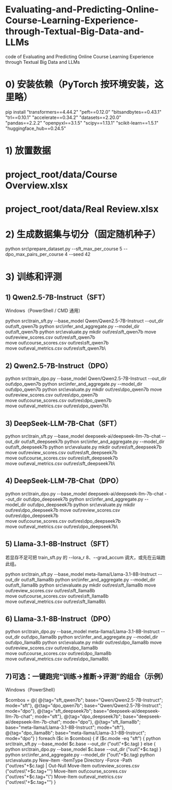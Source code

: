 # Evaluating-and-Predicting-Online-Course-Learning-Experience-through-Textual-Big-Data-and-LLMs
code of Evaluating and Predicting Online Course Learning Experience through Textual Big Data and LLMs


# 0) 安装依赖（PyTorch 按环境安装，这里略）
pip install "transformers==4.44.2" "peft==0.12.0" "bitsandbytes==0.43.1" \
            "trl==0.10.1" "accelerate==0.34.2" "datasets==2.20.0" \
            "pandas==2.2.2" "openpyxl==3.1.5" "scipy==1.13.1" "scikit-learn==1.5.1" "huggingface_hub==0.24.5"

# 1) 放置数据
#   project_root/data/Course Overview.xlsx
#   project_root/data/Real Review.xlsx

# 2) 生成数据集与切分（固定随机种子）
python src\prepare_dataset.py --sft_max_per_course 5 --dpo_max_pairs_per_course 4 --seed 42


# 3) 训练和评测

## 1) Qwen2.5-7B-Instruct（SFT）

Windows（PowerShell / CMD 通用）

python src\train_sft.py --base_model Qwen/Qwen2.5-7B-Instruct --out_dir out\sft_qwen7b
python src\infer_and_aggregate.py --model_dir out\sft_qwen7b
python src\evaluate.py
mkdir out\res\sft_qwen7b
move out\review_scores.csv out\res\sft_qwen7b\
move out\course_scores.csv out\res\sft_qwen7b\
move out\eval_metrics.csv  out\res\sft_qwen7b\


## 2) Qwen2.5-7B-Instruct（DPO）
python src\train_dpo.py --base_model Qwen/Qwen2.5-7B-Instruct --out_dir out\dpo_qwen7b
python src\infer_and_aggregate.py --model_dir out\dpo_qwen7b
python src\evaluate.py
mkdir out\res\dpo_qwen7b
move out\review_scores.csv out\res\dpo_qwen7b\
move out\course_scores.csv out\res\dpo_qwen7b\
move out\eval_metrics.csv  out\res\dpo_qwen7b\



## 3) DeepSeek-LLM-7B-Chat（SFT）
python src\train_sft.py --base_model deepseek-ai/deepseek-llm-7b-chat --out_dir out\sft_deepseek7b
python src\infer_and_aggregate.py --model_dir out\sft_deepseek7b
python src\evaluate.py
mkdir out\res\sft_deepseek7b
move out\review_scores.csv out\res\sft_deepseek7b\
move out\course_scores.csv out\res\sft_deepseek7b\
move out\eval_metrics.csv  out\res\sft_deepseek7b\


## 4) DeepSeek-LLM-7B-Chat（DPO）
python src\train_dpo.py --base_model deepseek-ai/deepseek-llm-7b-chat --out_dir out\dpo_deepseek7b
python src\infer_and_aggregate.py --model_dir out\dpo_deepseek7b
python src\evaluate.py
mkdir out\res\dpo_deepseek7b
move out\review_scores.csv out\res\dpo_deepseek7b\
move out\course_scores.csv out\res\dpo_deepseek7b\
move out\eval_metrics.csv  out\res\dpo_deepseek7b\



## 5) Llama-3.1-8B-Instruct（SFT）

若显存不足可把 train_sft.py 的 --lora_r 8、--grad_accum 调大，或先在云端跑此组。

python src\train_sft.py --base_model meta-llama/Llama-3.1-8B-Instruct --out_dir out\sft_llama8b
python src\infer_and_aggregate.py --model_dir out\sft_llama8b
python src\evaluate.py
mkdir out\res\sft_llama8b
move out\review_scores.csv out\res\sft_llama8b\
move out\course_scores.csv out\res\sft_llama8b\
move out\eval_metrics.csv  out\res\sft_llama8b\

## 6) Llama-3.1-8B-Instruct（DPO）
python src\train_dpo.py --base_model meta-llama/Llama-3.1-8B-Instruct --out_dir out\dpo_llama8b
python src\infer_and_aggregate.py --model_dir out\dpo_llama8b
python src\evaluate.py
mkdir out\res\dpo_llama8b
move out\review_scores.csv out\res\dpo_llama8b\
move out\course_scores.csv out\res\dpo_llama8b\
move out\eval_metrics.csv  out\res\dpo_llama8b\

## 7)可选：一键跑完“训练→推断→评测”的组合（示例）

Windows（PowerShell）

$combos = @(
  @{tag="sft_qwen7b";     base="Qwen/Qwen2.5-7B-Instruct";             mode="sft"},
  @{tag="dpo_qwen7b";     base="Qwen/Qwen2.5-7B-Instruct";             mode="dpo"},
  @{tag="sft_deepseek7b"; base="deepseek-ai/deepseek-llm-7b-chat";     mode="sft"},
  @{tag="dpo_deepseek7b"; base="deepseek-ai/deepseek-llm-7b-chat";     mode="dpo"},
  @{tag="sft_llama8b";    base="meta-llama/Llama-3.1-8B-Instruct";     mode="sft"},
  @{tag="dpo_llama8b";    base="meta-llama/Llama-3.1-8B-Instruct";     mode="dpo"}
)
foreach ($c in $combos) {
  if ($c.mode -eq "sft") { python src\train_sft.py --base_model $c.base --out_dir ("out\"+$c.tag) }
  else                   { python src\train_dpo.py --base_model $c.base --out_dir ("out\"+$c.tag) }
  python src\infer_and_aggregate.py --model_dir ("out\"+$c.tag)
  python src\evaluate.py
  New-Item -ItemType Directory -Force -Path ("out\res\"+$c.tag) | Out-Null
  Move-Item out\review_scores.csv ("out\res\"+$c.tag+"\")
  Move-Item out\course_scores.csv ("out\res\"+$c.tag+"\")
  Move-Item out\eval_metrics.csv  ("out\res\"+$c.tag+"\")
}

